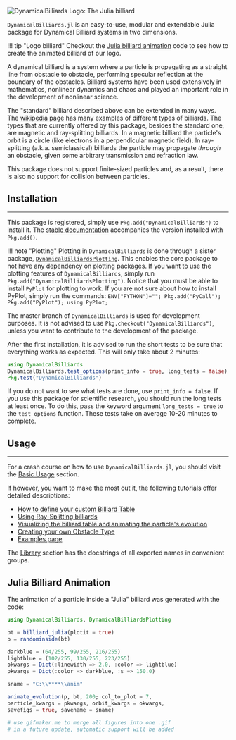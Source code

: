 ![DynamicalBilliards Logo: The Julia billiard](http://i.imgur.com/NKgzYrt.gif)

`DynamicalBilliards.jl` is an easy-to-use, modular and extendable Julia package for
Dynamical Billiard systems in two dimensions.

!!! tip "Logo billiard"
    Checkout the [Julia billiard animation](#julia-billiard-animation)
    code to see how to create the animated billiard of our logo.

A dynamical billiard is a system where a particle is propagating as a straight line from obstacle to obstacle, performing specular reflection at the boundary of the obstacles. Billiard systems have been used extensively in mathematics, nonlinear dynamics and chaos and played an important role in the development of nonlinear science.

The "standard" billiard described above can be extended in many ways. The [wikipedia page](https://en.wikipedia.org/wiki/Dynamical_billiards) has many examples of different types of billiards. The types that are currently offered by this package, besides the standard one, are magnetic and ray-splitting billiards. In a magnetic billiard the particle's orbit is a circle (like electrons in a perpendicular magnetic field). In ray-splitting (a.k.a. semiclassical) billiards the particle may propagate *through* an obstacle, given some arbitrary transmission and refraction law.

This package does not support finite-sized particles and, as a result, there is
also no support for collision between particles.

## Installation

---

This package is registered, simply use `Pkg.add("DynamicalBilliards")` to install it.
The [stable documentation](https://datseris.github.io/DynamicalBilliards.jl/stable/) accompanies the version installed with `Pkg.add()`.

!!! note "Plotting"
    Plotting in `DynamicalBilliards` is done through a sister package, [`DynamicalBilliardsPlotting`](https://github.com/Datseris/DynamicalBilliardsPlotting.jl). This enables the core package to not have any dependency on plotting packages. If you want to use the plotting features of `DynamicalBilliards`, simply run `Pkg.add("DynamicalBilliardsPlotting")`. Notice that you must be able to install `PyPlot` for plotting to work. If you are not sure about how to install PyPlot,
    simply run the commands:
    `ENV["PYTHON"]=""; Pkg.add("PyCall"); Pkg.add("PyPlot"); using PyPlot;`

The master branch of `DynamicalBilliards` is used for development purposes. It is not advised to use `Pkg.checkout("DynamicalBilliards")`, unless you want to contribute to the development of the package.

After the first installation, it is advised to run the short tests to be sure that
everything works as expected. This will only take about 2 minutes:
```julia
using DynamicalBilliards
DynamicalBilliards.test_options(print_info = true, long_tests = false)
Pkg.test("DynamicalBilliards")
```
If you do not want to see what tests are done, use `print_info = false`.
If you use this package for scientific research, you should run the long tests at least once. To do this, pass the keyword argument `long_tests = true` to the `test_options` function.
These tests take on average 10-20 minutes to complete.

## Usage

---

For a crash course on how to use `DynamicalBilliards.jl`, you should visit the [Basic Usage](/basic/basic_usage) section.

If however, you want to make the most out it, the following tutorials offer detailed descriptions:
- [How to define your custom Billiard Table](/tutorials/billiard_table)
- [Using Ray-Splitting billiards](/tutorials/ray-splitting)
- [Visualizing the billiard table and animating the particle's evolution](/tutorials/visualizing)
- [Creating your own Obstacle Type](/tutorials/own_obstacle)
- [Examples page](/tutorials/examples)

The [Library](/basic/library) section has the docstrings of all exported names in convenient groups.

## Julia Billiard Animation
The animation of a particle inside a "Julia" billiard was generated with the code:
```julia
using DynamicalBilliards, DynamicalBilliardsPlotting

bt = billiard_julia(plotit = true)
p = randominside(bt)

darkblue = (64/255, 99/255, 216/255)
lightblue = (102/255, 130/255, 223/255)
okwargs = Dict(:linewidth => 2.0, :color => lightblue)
pkwargs = Dict(:color => darkblue, :s => 150.0)

sname = "C:\\****\\anim"

animate_evolution(p, bt, 200; col_to_plot = 7,
particle_kwargs = pkwargs, orbit_kwargs = okwargs,
savefigs = true, savename = sname)

# use gifmaker.me to merge all figures into one .gif
# in a future update, automatic support will be added
```
